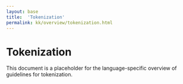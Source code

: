 ```yaml
---
layout: base
title:  'Tokenization'
permalink: kk/overview/tokenization.html
---
```


# Tokenization

This document is a placeholder for the language-specific overview of
guidelines for tokenization.
